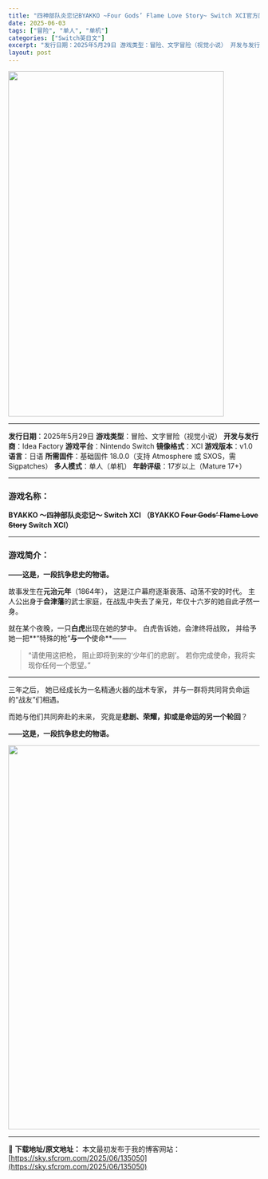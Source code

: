 ```yaml
---
title: "四神部队炎恋记BYAKKO ~Four Gods’ Flame Love Story~ Switch XCI官方原版"
date: 2025-06-03
tags: ["冒险", "单人", "单机"]
categories: ["Switch英日文"]
excerpt: "发行日期：2025年5月29日 游戏类型：冒险、文字冒险（视觉小说） 开发与发行商：Idea Factory 游戏平台：Nintendo Switch 镜像格式：XCI 游戏版本：v1.0 语言：日语 所需固件：基础固件 18.0.0（支持 Atmosphere 或 SXOS，需 Sigpatche&hellip;"
layout: post
---
```


<img class="aligncenter size-full wp-image-135036" src="https://sky.sfcrom.com/wp-content/uploads/2025/06/2025060303352798.webp" alt="" width="432" height="692" />

<hr />

<strong>发行日期</strong>：2025年5月29日
<strong>游戏类型</strong>：冒险、文字冒险（视觉小说）
<strong>开发与发行商</strong>：Idea Factory
<strong>游戏平台</strong>：Nintendo Switch
<strong>镜像格式</strong>：XCI
<strong>游戏版本</strong>：v1.0
<strong>语言</strong>：日语
<strong>所需固件</strong>：基础固件 18.0.0（支持 Atmosphere 或 SXOS，需 Sigpatches）
<strong>多人模式</strong>：单人（单机）
<strong>年龄评级</strong>：17岁以上（Mature 17+）

<hr />

<h3>游戏名称：</h3>
<strong>BYAKKO ～四神部队炎恋记～ Switch XCI</strong>
<strong>（BYAKKO <del>Four Gods’ Flame Love Story</del> Switch XCI）</strong>

<hr />

<h3>游戏简介：</h3>
<strong>——这是，一段抗争悲史的物语。</strong>

故事发生在<strong>元治元年</strong>（1864年），
这是江户幕府逐渐衰落、动荡不安的时代。
主人公出身于<strong>会津藩</strong>的武士家庭，在战乱中失去了亲兄，年仅十六岁的她自此孑然一身。

就在某个夜晚，一只<strong>白虎</strong>出现在她的梦中。
白虎告诉她，会津终将战败，
并给予她一把**“特殊的枪”<strong>与一个</strong>使命**——
<blockquote>“请使用这把枪，
阻止即将到来的‘少年们的悲剧’。
若你完成使命，我将实现你任何一个愿望。”</blockquote>

<hr />

三年之后，
她已经成长为一名精通火器的战术专家，
并与一群将共同背负命运的“战友”们相遇。

而她与他们共同奔赴的未来，
究竟是<strong>悲剧、荣耀，抑或是命运的另一个轮回</strong>？

<strong>——这是，一段抗争悲史的物语。</strong>

<img class="aligncenter size-full wp-image-135039" src="https://sky.sfcrom.com/wp-content/uploads/2025/06/2025060303352890.webp" alt="" width="1368" height="770" />

---
📖 **下载地址/原文地址：** 本文最初发布于我的博客网站：[https://sky.sfcrom.com/2025/06/135050](https://sky.sfcrom.com/2025/06/135050)
